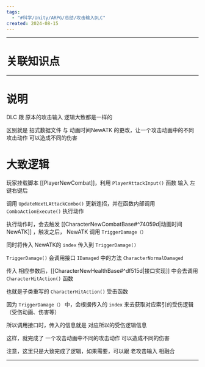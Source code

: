 ```yaml
---
tags:
  - "#科学/Unity/ARPG/总结/攻击输入DLC"
created: 2024-08-15
---
```


---
# 关联知识点



---
# 说明

DLC 跟 原本的攻击输入 逻辑大致都是一样的

区别就是 招式数据文件 与 动画时间NewATK 的更改，让一个攻击动画中的不同攻击动作 可以造成不同的伤害
# 大致逻辑

玩家挂载脚本 [[PlayerNewCombat]]，利用 `PlayerAttackInput()` 函数 输入 左键右键后

调用 `UpdateNextLAttackCombo()` 更新连招，并在函数内部调用 `ComboActionExecute()` 执行动作

执行动作时，会去触发 [[CharacterNewCombatBase#^74059d|动画时间 NewATK]] ，触发之后， NewATK 调用 `TriggerDamage（）`

同时将传入 NewATK的 `index` 传入到 `TriggerDamage()`

`TriggerDamage()` 会调用接口 `IDamaged` 中的方法 `CharacterNormalDamaged`

传入 相应参数后，[[CharacterNewHealthBase#^df515d|接口实现]] 中会去调用 `CharacterHitAction()` 函数 

也就是子类重写的 `CharacterHitAction()` 受击函数

因为 `TriggerDamage（）` 中，会根据传入的 `index` 来去获取对应索引的受伤逻辑（受伤动画、伤害等）

所以调用接口时，传入的信息就是 对应所以的受伤逻辑信息

这样，就完成了 一个攻击动画中不同的攻击动作 可以造成不同的伤害

注意，这里只是大致完成了逻辑，如果需要，可以跟 老攻击输入 相融合


---
